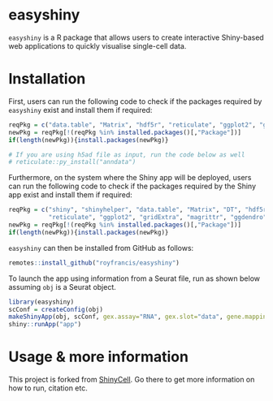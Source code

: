 # easyshiny

`easyshiny` is a R package that allows users to create interactive Shiny-based web applications to quickly visualise single-cell data.

# Installation

First, users can run the following code to check if the packages required by `easyshiny` exist and install them if required:

``` r
reqPkg = c("data.table", "Matrix", "hdf5r", "reticulate", "ggplot2", "gridExtra", "glue", "readr", "RColorBrewer", "R.utils", "remotes", "Seurat")
newPkg = reqPkg[!(reqPkg %in% installed.packages()[,"Package"])]
if(length(newPkg)){install.packages(newPkg)}

# If you are using h5ad file as input, run the code below as well
# reticulate::py_install("anndata")
```

Furthermore, on the system where the Shiny app will be deployed, users can run the following code to check if the packages required by the Shiny app exist and install them if required:

``` r
reqPkg = c("shiny", "shinyhelper", "data.table", "Matrix", "DT", "hdf5r", 
           "reticulate", "ggplot2", "gridExtra", "magrittr", "ggdendro")
newPkg = reqPkg[!(reqPkg %in% installed.packages()[,"Package"])]
if(length(newPkg)){install.packages(newPkg)}
```

`easyshiny` can then be installed from GitHub as follows:

``` r
remotes::install_github("royfrancis/easyshiny")
```

To launch the app using information from a Seurat file, run as shown below assuming `obj` is a Seurat object.

```r
library(easyshiny)
scConf = createConfig(obj)
makeShinyApp(obj, scConf, gex.assay="RNA", gex.slot="data", gene.mapping = FALSE, shiny.title = "My Awesome App", shiny.dir="app")
shiny::runApp("app")
```

# Usage & more information

This project is forked from [ShinyCell](https://github.com/SGDDNB/ShinyCell). Go there to get more information on how to run, citation etc.

